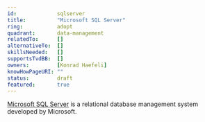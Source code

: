 ```yaml
---
id:				sqlserver
title:      	"Microsoft SQL Server"
ring:       	adopt
quadrant:   	data-management
relatedTo:		[]
alternativeTo:	[]
skillsNeeded:	[]
supportsTvdBB:	[]
owners:         [Konrad Haefeli] 
knowHowPageURI:	""  
status:			draft
featured:       true
---
```


[Microsoft SQL Server](https://www.microsoft.com/en-us/sql-server/?rtc=1) is a relational database management system developed by Microsoft. 
